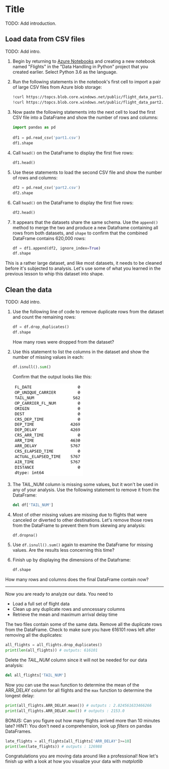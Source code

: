 # Title

TODO: Add introduction.

## Load data from CSV files

TODO: Add intro.

1. Begin by returning to [Azure Notebooks](https://notebooks.azure.com) and creating a new notebook named "Flights" in the "Data Handling in Python" project that you created earlier. Select Python 3.6 as the language.

1. Run the following statements in the notebook's first cell to import a pair of large CSV files from Azure blob storage:

	```bash
	!curl https://topcs.blob.core.windows.net/public/flight_data_part1.csv -o part1.csv
	!curl https://topcs.blob.core.windows.net/public/flight_data_part2.csv -o part2.csv
	```

1. Now paste the following statements into the next cell to load the first CSV file into a DataFrame and show the number of rows and columns:

	```python
	import pandas as pd

	df1 = pd.read_csv('part1.csv')
	df1.shape
	```

1. Call `head()` on the DataFrame to display the first five rows:

	```python
	df1.head()
	```

1. Use these statements to load the second CSV file and show the number of rows and columns:

	```python
	df2 = pd.read_csv('part2.csv')
	df2.shape
	```

1. Call `head()` on the DataFrame to display the first five rows:

	```python
	df2.head()
	```

1. It appears that the datasets share the same schema. Use the `append()` method to merge the two and produce a new Dataframe containing all rows from both datasets, and `shape` to confirm that the combined DataFrame contains 620,000 rows:
  
	```python
	df = df1.append(df2, ignore_index=True)
	df.shape
	```

This is a rather large dataset, and like most datasets, it needs to be cleaned before it's subjected to analysis. Let's use some of what you learned in the previous lesson to whip this dataset into shape.

## Clean the data

TODO: Add intro.

1. Use the following line of code to remove duplicate rows from the dataset and count the remaining rows:

	```python
	df = df.drop_duplicates()
	df.shape
	```

	How many rows were dropped from the dataset?

1. Use this statement to list the columns in the dataset and show the number of missing values in each:

	```python
	df.isnull().sum()
	```

	Confirm that the output looks like this:

	![](media/missing-values.png)

1. The TAIL_NUM column is missing some values, but it won't be used in any of your analysis. Use the following statement to remove it from the DataFrame:

	```python
	del df['TAIL_NUM']
	```

1. Most of other missing values are missing due to flights that were canceled or diverted to other destinations. Let's remove those rows from the DataFrame to prevent them from skewing any analysis:

	```python
	df.dropna()
	```

1. Use `df.isnull().sum()` again to examine the DataFrame for missing values. Are the results less concerning this time?

1. Finish up by displaying the dimensions of the Dataframe:

	```python
	df.shape
	```

How many rows and columns does the final DataFrame contain now?

---

Now you are ready to analyze our data. You need to 
- Load a full set of flight data
- Clean up any duplicate rows and unncessary columns 
- Retrieve the mean and maximum arrival delay time 






The two files contain some of the same data. Remove all the duplicate rows from the DataFrame. Check to make sure you have 616101 rows left after removing all the duplicates:

```python
all_flights = all_flights.drop_duplicates()
print(len(all_flights)) # outputs: 616101
```

Delete the *TAIL_NUM* column since it will not be needed for our data analysis:

```python
del all_flights['TAIL_NUM']
```

Now you can use the `mean` function to determine the mean of the ARR_DELAY column for all flights and the `max` function to determine the longest delay: 
```python
print(all_flights.ARR_DELAY.mean()) # outputs : 2.824561633466266
print(all_flights.ARR_DELAY.max()) # outputs : 2153.0
```

BONUS: Can you figure out how many flights arrived more than 10 minutes late? HINT: You don't need a comprehension, look up *filters* on pandas DataFrames.

```python
late_flights = all_flights[all_flights['ARR_DELAY']>=10]
print(len(late_flights)) # outputs : 126988
```
Congratulations you are moving data around like a professional! Now let's finish up with a look at how you visualize your data with *matplotlib*